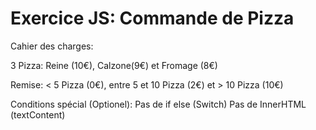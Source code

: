 # Exercice JS: Commande de Pizza

Cahier des charges:

3 Pizza:  Reine (10€), Calzone(9€) et Fromage (8€)

Remise:   < 5 Pizza (0€), entre 5 et 10 Pizza (2€) et > 10 Pizza (10€)

Conditions spécial (Optionel):
Pas de if else (Switch)
Pas de InnerHTML (textContent)
